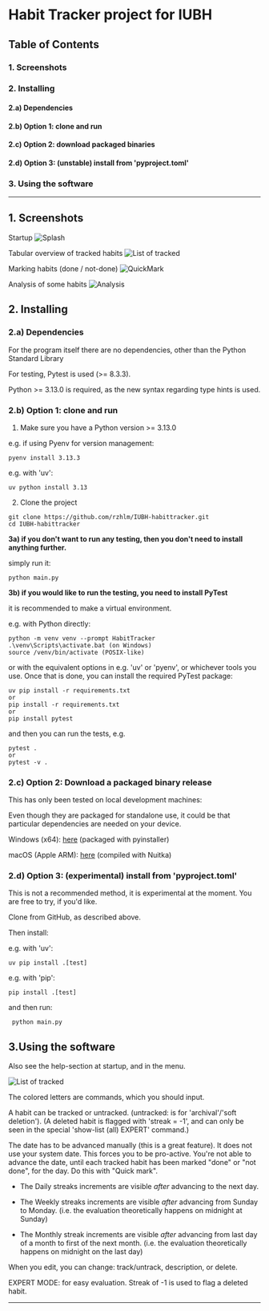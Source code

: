 # Habit Tracker project for IUBH

## Table of Contents

### 1. Screenshots
### 2. Installing
#### 2.a) Dependencies
#### 2.b) Option 1: clone and run
#### 2.c) Option 2: download packaged binaries
#### 2.d) Option 3: (unstable) install from 'pyproject.toml'
### 3. Using the software

---

## 1. Screenshots
Startup
![Splash](./screenshots/splash.png)

Tabular overview of tracked habits
![List of tracked](./screenshots/tracked.png)

Marking habits (done / not-done)
![QuickMark](./screenshots/quickmark.png)

Analysis of some habits
![Analysis](./screenshots/analysis.png)

## 2. Installing

### 2.a) Dependencies
For the program itself there are no dependencies, other than the Python Standard Library

For testing, Pytest is used (>= 8.3.3).

Python >= 3.13.0 is required, as the new syntax regarding type hints is used.

### 2.b) Option 1: clone and run
1) Make sure you have a Python version >= 3.13.0
   
e.g. if using Pyenv for version management:
 ```
pyenv install 3.13.3
```
e.g. with 'uv':
```
uv python install 3.13
```

2) Clone the project


 ```
git clone https://github.com/rzhlm/IUBH-habittracker.git
cd IUBH-habittracker
 ```
**3a) if you don't want to run any testing, then you don't need to install anything further.**

simply run it:
```
python main.py
```
**3b) if you would like to run the testing, you need to install PyTest**

it is recommended to make a virtual environment.

e.g. with Python directly:
```
python -m venv venv --prompt HabitTracker
.\venv\Scripts\activate.bat (on Windows)
source /venv/bin/activate (POSIX-like)
```
or with the equivalent options in e.g. 'uv' or 'pyenv', or whichever tools you use.
Once that is done, you can install the required PyTest package:
```
uv pip install -r requirements.txt
or 
pip install -r requirements.txt
or
pip install pytest
```

and then you can run the tests, e.g.
```
pytest .
or
pytest -v .
```


### 2.c) Option 2: Download a packaged binary release
This has only been tested on local development machines: 

Even though they are packaged for standalone use, it could be that particular dependencies are needed on your device.

Windows (x64): [here](https://github.com/rzhlm/IUBH-habittracker/releases/download/v1.0.0/habits-win-x64.exe) (packaged with pyinstaller)

macOS (Apple ARM): [here](https://github.com/rzhlm/IUBH-habittracker/releases/download/v1.0.0/habits-macos-arm-nuitka.bin) (compiled with Nuitka)



### 2.d) Option 3: (experimental) install from 'pyproject.toml'

This is not a recommended method, it is experimental at the moment.
You are free to try, if you'd like.


Clone from GitHub, as described above.

Then install:

e.g. with 'uv': 
```
uv pip install .[test]
```
e.g. with 'pip': 
```
pip install .[test]
```

and then run:
```
 python main.py
```

## 3.Using the software

Also see the help-section at startup, and in the menu.

![List of tracked](./screenshots/tracked.png)
        
The colored letters are commands, which you should input.

A habit can be tracked or untracked.
(untracked: is for 'archival'/'soft deletion').
(A deleted habit is flagged with 'streak = -1', and can only be
seen in the special 'show-list (all) EXPERT' command.)

The date has to be advanced manually (this is a great feature).
It does not use your system date. This forces you to be pro-active.
You're not able to advance the date, until each tracked habit has
been marked "done" or "not done", for the day.
Do this with "Quick mark".

- The Daily streaks increments are visible *after* advancing to the next day.

- The Weekly streaks increments are visible *after* advancing from Sunday to Monday.
(i.e. the evaluation theoretically happens on midnight at Sunday)

- The Monthly streak increments are visible *after* advancing from last day of 
a month to first of the next month.
(i.e. the evaluation theoretically happens on midnight on the last day)

When you edit, you can change: track/untrack, description, or delete.

EXPERT MODE: for easy evaluation. Streak of -1 is used
to flag a deleted habit.


---

